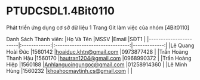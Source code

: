 # PTUDCSDL1.4Bit0110
Phát triển ứng dụng cơ sở dữ liệu 1 
Trang Git làm việc của nhóm [4Bit0110] 

Danh Sách Thành viên:
|Họ Và Tên	            |MSSV	         |Email	                           |SĐT1          |
|-----------------------|:------------:|:-------------------------------:|-------------:|
|Lê Quang Hoài Đức	    |1560142	     |hoaiduc.khtn@gmail.com	         |0973877428    |
|Trần Hoàng Thanh Hậu   |1560170	     |hautran1204@gmail.com	           |0968990372    |
|Trần Hoàng Hiệp        |1560188	     |Anhlanguoingungoc@gmail.com	     |01258914360   |
|Lê Minh Hùng	          |1560232	     |khoahocmaytinh.cs@gmail.com	     |              |
